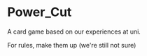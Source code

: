# Power_Cut
A card game based on our experiences at uni.

For rules, make them up (we're still not sure)
